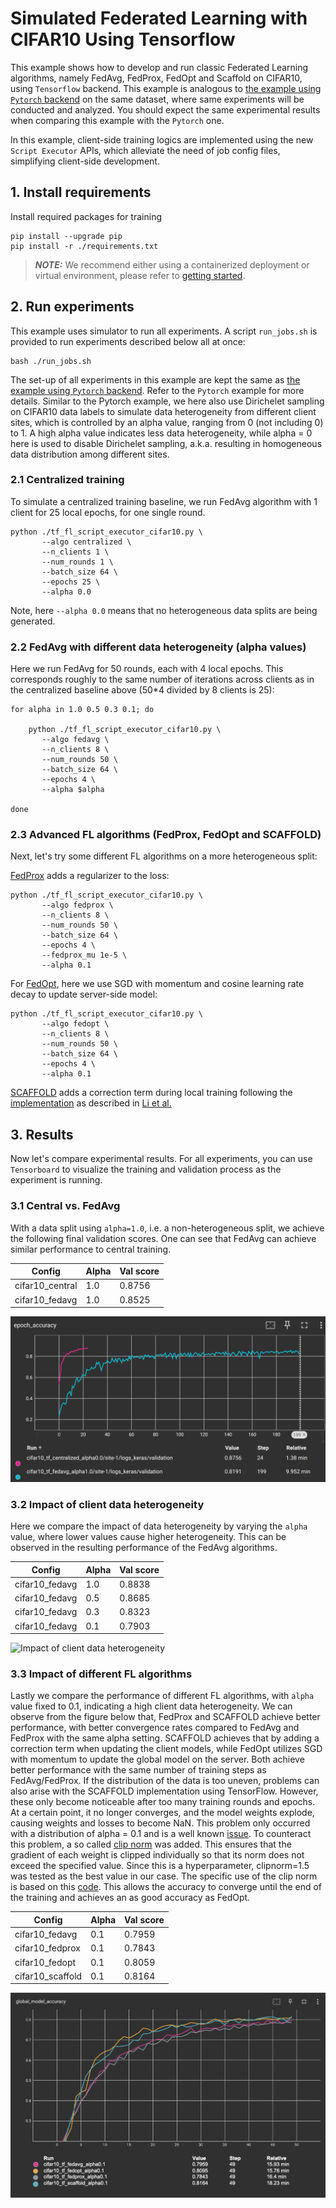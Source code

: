 # Simulated Federated Learning with CIFAR10 Using Tensorflow

This example shows how to develop and run classic Federated Learning
algorithms, namely FedAvg, FedProx, FedOpt and Scaffold on CIFAR10,
using `Tensorflow` backend. This example is analogous to [the example
using `Pytorch`
backend](https://github.com/NVIDIA/NVFlare/tree/main/examples/advanced/cifar10/cifar10-sim)
on the same dataset, where same experiments
will be conducted and analyzed. You should expect the same
experimental results when comparing this example with the `Pytorch` one.

In this example, client-side training logics are implemented using the
new `Script Executor` APIs, which alleviate the need of job
config files, simplifying client-side development.


## 1. Install requirements

Install required packages for training
```
pip install --upgrade pip
pip install -r ./requirements.txt
```

> **_NOTE:_**  We recommend either using a containerized deployment or virtual environment,
> please refer to [getting started](https://nvflare.readthedocs.io/en/latest/getting_started.html).


## 2. Run experiments

This example uses simulator to run all experiments. A script
`run_jobs.sh` is provided to run experiments described below all at
once:
```
bash ./run_jobs.sh
```

The set-up of all experiments in this example are kept the same as
[the example using `Pytorch`
backend](https://github.com/NVIDIA/NVFlare/tree/main/examples/advanced/cifar10/cifar10-sim). Refer
to the `Pytorch` example for more details. Similar to the Pytorch
example, we here also use Dirichelet sampling on CIFAR10 data labels
to simulate data heterogeneity from different client sites, which is controlled by an alpha
value, ranging from 0 (not including 0) to 1. A high alpha value indicates less data
heterogeneity, while alpha = 0 here is used to disable Dirichelet
sampling, a.k.a. resulting in homogeneous data distribution among
different sites.

### 2.1 Centralized training

To simulate a centralized training baseline, we run FedAvg algorithm
with 1 client for 25 local epochs, for one single round.

```
python ./tf_fl_script_executor_cifar10.py \
       --algo centralized \
       --n_clients 1 \
       --num_rounds 1 \
       --batch_size 64 \
       --epochs 25 \
       --alpha 0.0
```
Note, here `--alpha 0.0` means that no heterogeneous data splits are being generated.

### 2.2 FedAvg with different data heterogeneity (alpha values)

Here we run FedAvg for 50 rounds, each with 4 local epochs. This
corresponds roughly to the same number of iterations across clients as
in the centralized baseline above (50*4 divided by 8 clients is 25):
```
for alpha in 1.0 0.5 0.3 0.1; do

    python ./tf_fl_script_executor_cifar10.py \
       --algo fedavg \
       --n_clients 8 \
       --num_rounds 50 \
       --batch_size 64 \
       --epochs 4 \
       --alpha $alpha

done
```

### 2.3 Advanced FL algorithms (FedProx, FedOpt and SCAFFOLD)

Next, let's try some different FL algorithms on a more heterogeneous split:

[FedProx](https://arxiv.org/abs/1812.06127) adds a regularizer to the loss:
```
python ./tf_fl_script_executor_cifar10.py \
       --algo fedprox \
       --n_clients 8 \
       --num_rounds 50 \
       --batch_size 64 \
       --epochs 4 \
       --fedprox_mu 1e-5 \
       --alpha 0.1
```

For [FedOpt](https://arxiv.org/abs/2003.00295), here we use SGD with momentum and cosine learning rate
decay to update server-side model:
```
python ./tf_fl_script_executor_cifar10.py \
       --algo fedopt \
       --n_clients 8 \
       --num_rounds 50 \
       --batch_size 64 \
       --epochs 4 \
       --alpha 0.1
```

[SCAFFOLD](https://arxiv.org/abs/1910.06378) adds a correction term
during local training following the
[implementation](https://github.com/Xtra-Computing/NIID-Bench) as
described in [Li et al.](https://arxiv.org/abs/2102.02079)


## 3. Results

Now let's compare experimental results. For all experiments, you can
use `Tensorboard` to visualize the training and validation process as
the experiment is running.


### 3.1 Central vs. FedAvg
With a data split using `alpha=1.0`, i.e. a non-heterogeneous split,
we achieve the following final validation scores.
One can see that FedAvg can achieve similar performance to central training.

| Config	| Alpha	| 	Val score	|
| ----------- | ----------- |  ----------- |
| cifar10_central | 1.0	| 	0.8756	|
| cifar10_fedavg  | 1.0	| 	0.8525	|

![Central vs. FedAvg](./figs/fedavg-vs-centralized.png)

### 3.2 Impact of client data heterogeneity

Here we compare the impact of data heterogeneity by varying the
`alpha` value, where lower values cause higher heterogeneity. This can
be observed in the resulting performance of the FedAvg algorithms.

| Config |	Alpha |	Val score |
| ----------- | ----------- |  ----------- |
| cifar10_fedavg |	1.0 |	0.8838 |
| cifar10_fedavg |	0.5 |	0.8685 |
| cifar10_fedavg |	0.3 |	0.8323 |
| cifar10_fedavg |	0.1 |	0.7903 |

![Impact of client data
heterogeneity](./figs/fedavg-diff-alphas.png)

### 3.3 Impact of different FL algorithms

Lastly we compare the performance of different FL algorithms, with
`alpha` value fixed to 0.1, indicating a high client data
heterogeneity. We can observe from the figure below that, FedProx and
SCAFFOLD achieve better performance, with better convergence rates
compared to FedAvg and FedProx with the same alpha setting. SCAFFOLD
achieves that by adding a correction term when updating the client
models, while FedOpt utilizes SGD with momentum to update the global
model on the server. Both achieve better performance with the same
number of training steps as FedAvg/FedProx.
If the distribution of the data is too uneven, problems can also arise with the SCAFFOLD implementation using TensorFlow. 
However, these only become noticeable after too many training rounds and epochs. At a certain point, it no longer converges, and the model weights explode, causing weights and losses to become NaN. This problem only occurred with a distribution of alpha = 0.1 and is a well known [issue](https://discuss.ai.google.dev/t/failing-to-implement-scaffold-in-tensorfow/31665). 
To counteract this problem, a so called [clip norm](https://www.tensorflow.org/api_docs/python/tf/keras/optimizers/Adam) was added. 
This ensures that the gradient of each weight is clipped individually so that its norm does not exceed the specified value. Since this is a hyperparameter, clipnorm=1.5 was tested as the best value in our case. The specific use of the clip norm is based on this [code](https://github.com/google-research/public-data-in-dpfl/blob/7655a6b7165dc2cbdfe3d2e1080721223aa2c79b/scaffold_v2.py#L192C5-L192C14).
This allows the accuracy to converge until the end of the training and achieves an as good accuracy as FedOpt.

| Config |	Alpha |	Val score |
| ----------- | ----------- |  ----------- |
| cifar10_fedavg |	0.1 |	0.7959 |
| cifar10_fedprox |	0.1 |	0.7843 |
| cifar10_fedopt |	0.1 |	0.8059 |
| cifar10_scaffold |	0.1 |	0.8164 |

![Impact of different FL algorithms](./figs/fedavg-diff-algos-new.png)
